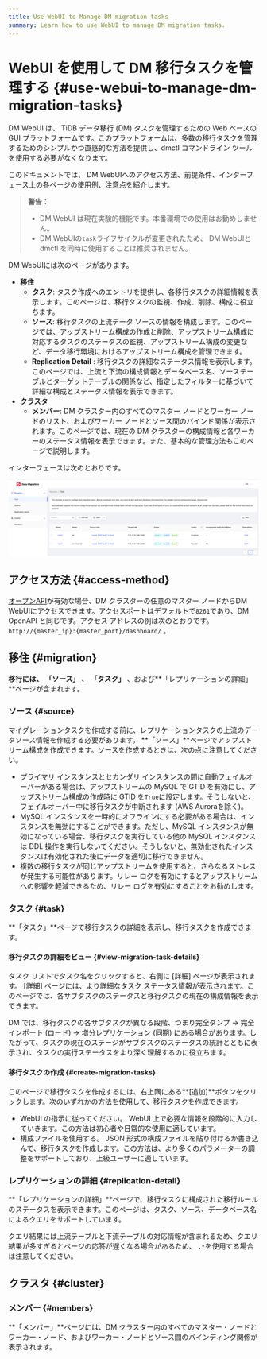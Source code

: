 ```yaml
---
title: Use WebUI to Manage DM migration tasks
summary: Learn how to use WebUI to manage DM migration tasks.
---
```


# WebUI を使用して DM 移行タスクを管理する {#use-webui-to-manage-dm-migration-tasks}

DM WebUI は、 TiDB データ移行 (DM) タスクを管理するための Web ベースの GUI プラットフォームです。このプラットフォームは、多数の移行タスクを管理するためのシンプルかつ直感的な方法を提供し、dmctl コマンドライン ツールを使用する必要がなくなります。

このドキュメントでは、 DM WebUIへのアクセス方法、前提条件、インターフェース上の各ページの使用例、注意点を紹介します。

> **警告：**
>
> -   DM WebUI は現在実験的機能です。本番環境での使用はお勧めしません。
> -   DM WebUIの`task`ライフサイクルが変更されたため、 DM WebUIと dmctl を同時に使用することは推奨されません。

DM WebUIには次のページがあります。

-   **移住**
    -   **タスク**: タスク作成へのエントリを提供し、各移行タスクの詳細情報を表示します。このページは、移行タスクの監視、作成、削除、構成に役立ちます。
    -   **ソース**: 移行タスクの上流データ ソースの情報を構成します。このページでは、アップストリーム構成の作成と削除、アップストリーム構成に対応するタスクのステータスの監視、アップストリーム構成の変更など、データ移行環境におけるアップストリーム構成を管理できます。
    -   **Replication Detail** : 移行タスクの詳細なステータス情報を表示します。このページでは、上流と下流の構成情報とデータベース名、ソーステーブルとターゲットテーブルの関係など、指定したフィルターに基づいて詳細な構成とステータス情報を表示できます。
-   **クラスタ**
    -   **メンバー**: DM クラスター内のすべてのマスター ノードとワーカー ノードのリスト、およびワーカー ノードとソース間のバインド関係が表示されます。このページでは、現在の DM クラスターの構成情報と各ワーカーのステータス情報を表示できます。また、基本的な管理方法もこのページで説明します。

インターフェースは次のとおりです。

![webui](/media/dm/dm-webui-preview-en.png)

## アクセス方法 {#access-method}

[<a href="/dm/dm-open-api.md#maintain-dm-clusters-using-openapi">オープンAPI</a>](/dm/dm-open-api.md#maintain-dm-clusters-using-openapi)が有効な場合、DM クラスターの任意のマスター ノードからDM WebUIにアクセスできます。アクセスポートはデフォルトで`8261`であり、DM OpenAPI と同じです。アクセス アドレスの例は次のとおりです。 `http://{master_ip}:{master_port}/dashboard/` 。

## 移住 {#migration}

**移行には、** **「ソース」** 、 **「タスク」** 、および**「レプリケーションの詳細」**ページが含まれます。

### ソース {#source}

マイグレーションタスクを作成する前に、レプリケーションタスクの上流のデータソース情報を作成する必要があります。 **「ソース」**ページでアップストリーム構成を作成できます。ソースを作成するときは、次の点に注意してください。

-   プライマリ インスタンスとセカンダリ インスタンスの間に自動フェイルオーバーがある場合は、アップストリームの MySQL で GTID を有効にし、アップストリーム構成の作成時に GTID を`True`に設定します。そうしないと、フェイルオーバー中に移行タスクが中断されます (AWS Auroraを除く)。
-   MySQL インスタンスを一時的にオフラインにする必要がある場合は、インスタンスを無効にすることができます。ただし、MySQL インスタンスが無効になっている場合、移行タスクを実行している他の MySQL インスタンスは DDL 操作を実行しないでください。そうしないと、無効化されたインスタンスは有効化された後にデータを適切に移行できません。
-   複数の移行タスクが同じアップストリームを使用すると、さらなるストレスが発生する可能性があります。リレー ログを有効にするとアップストリームへの影響を軽減できるため、リレー ログを有効にすることをお勧めします。

### タスク {#task}

**「タスク」**ページで移行タスクの詳細を表示し、移行タスクを作成できます。

#### 移行タスクの詳細をビュー {#view-migration-task-details}

タスク リストでタスク名をクリックすると、右側に [詳細] ページが表示されます。 [詳細] ページには、より詳細なタスク ステータス情報が表示されます。このページでは、各サブタスクのステータスと移行タスクの現在の構成情報を表示できます。

DM では、移行タスクの各サブタスクが異なる段階、つまり完全ダンプ -&gt; 完全インポート (ロード) -&gt; 増分レプリケーション (同期) にある場合があります。したがって、タスクの現在のステージがサブタスクのステータスの統計とともに表示され、タスクの実行ステータスをより深く理解するのに役立ちます。

#### 移行タスクの作成 {#create-migration-tasks}

このページで移行タスクを作成するには、右上隅にある**[追加]**ボタンをクリックします。次のいずれかの方法を使用して、移行タスクを作成できます。

-   WebUI の指示に従ってください。 WebUI 上で必要な情報を段階的に入力していきます。この方法は初心者や日常的な使用に適しています。
-   構成ファイルを使用する。 JSON 形式の構成ファイルを貼り付けるか書き込んで、移行タスクを作成します。この方法は、より多くのパラメーターの調整をサポートしており、上級ユーザーに適しています。

### レプリケーションの詳細 {#replication-detail}

**「レプリケーションの詳細」**ページで、移行タスクに構成された移行ルールのステータスを表示できます。このページは、タスク、ソース、データベース名によるクエリをサポートしています。

クエリ結果には上流テーブルと下流テーブルの対応情報が含まれるため、クエリ結果が多すぎるとページの応答が遅くなる場合があるため、 `.*`を使用する場合は注意してください。

## クラスタ {#cluster}

### メンバー {#members}

**「メンバー」**ページには、DM クラスター内のすべてのマスター・ノードとワーカー・ノード、およびワーカー・ノードとソース間のバインディング関係が表示されます。
